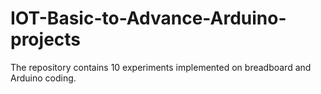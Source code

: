 # IOT-Basic-to-Advance-Arduino-projects
The repository contains 10 experiments implemented on breadboard and Arduino coding.
